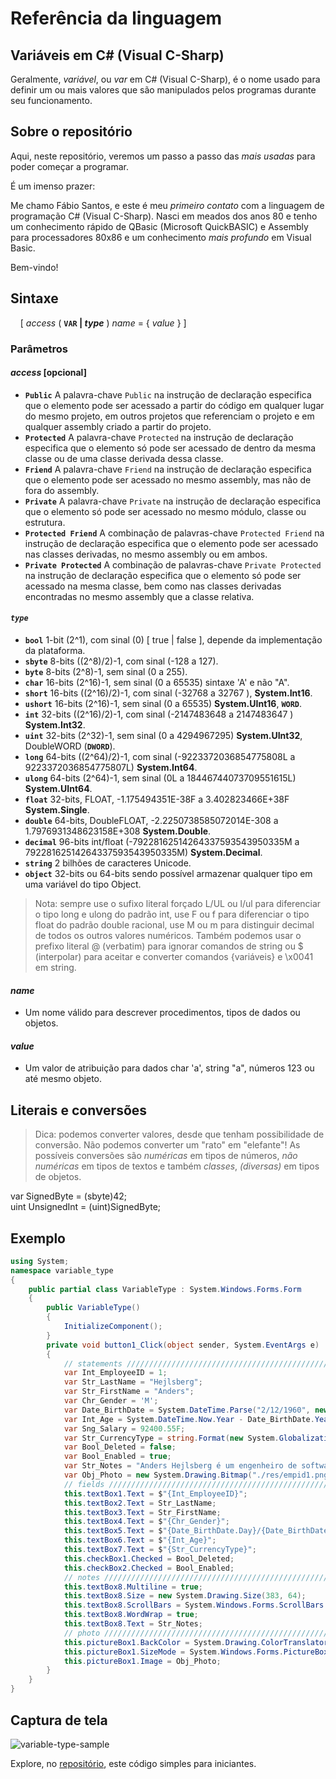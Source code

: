 # Referência da linguagem

## Variáveis em C# (Visual C-Sharp)

Geralmente, _variável_, ou _var_ em C# (Visual C-Sharp), é o nome usado para definir um ou mais valores que são manipulados pelos programas durante seu funcionamento.

## Sobre o repositório

Aqui, neste repositório, veremos um passo a passo das _mais usadas_ para poder começar a programar.

É um imenso prazer:

Me chamo Fábio Santos, e este é meu _primeiro contato_ com a linguagem de programação C# (Visual C-Sharp). Nasci em meados dos anos 80 e tenho um conhecimento rápido de QBasic (Microsoft QuickBASIC) e Assembly para processadores 80x86 e um conhecimento _mais profundo_ em Visual Basic.

Bem-vindo!

## Sintaxe

&nbsp;&nbsp;&nbsp;&nbsp;[ _access_ ( **`VAR` | _type_** ) _name_ = { _value_ } ]

### Parâmetros

#### _access_ [opcional]

   + **`Public`** A palavra-chave `Public` na instrução de declaração especifica que o elemento pode ser acessado a partir do código em qualquer lugar do mesmo projeto, em outros projetos que referenciam o projeto e em qualquer assembly criado a partir do projeto.
   + **`Protected`** A palavra-chave `Protected` na instrução de declaração especifica que o elemento só pode ser acessado de dentro da mesma classe ou de uma classe derivada dessa classe.
   + **`Friend`** A palavra-chave `Friend` na instrução de declaração especifica que o elemento pode ser acessado no mesmo assembly, mas não de fora do assembly.
   + **`Private`** A palavra-chave `Private` na instrução de declaração especifica que o elemento só pode ser acessado no mesmo módulo, classe ou estrutura.
   + **`Protected Friend`** A combinação de palavras-chave `Protected Friend` na instrução de declaração especifica que o elemento pode ser acessado nas classes derivadas, no mesmo assembly ou em ambos.
   + **`Private Protected`** A combinação de palavras-chave `Private Protected` na instrução de declaração especifica que o elemento só pode ser acessado na mesma classe, bem como nas classes derivadas encontradas no mesmo assembly que a classe relativa.

#### _`type`_

+ **`bool`** 1-bit  (2^1), com sinal (0) [ true | false ], depende da implementação da plataforma.
+ **`sbyte`** 8-bits ((2^8)/2)-1, com sinal (-128 a 127).
+ **`byte`** 8-bits (2^8)-1, sem sinal (0 a 255).
+ **`char`** 16-bits (2^16)-1, sem sinal (0 a 65535) sintaxe 'A' e não "A".
+ **`short`** 16-bits ((2^16)/2)-1, com sinal (-32768 a 32767 ), **System.Int16**.
+ **`ushort`** 16-bits (2^16)-1, sem sinal (0 a 65535) **System.UInt16**, **`WORD`**.
+ **`int`** 32-bits ((2^16)/2)-1, com sinal (-2147483648 a 2147483647 ) **System.Int32**.
+ **`uint`** 32-bits (2^32)-1, sem sinal (0 a 4294967295) **System.UInt32**, DoubleWORD (**`DWORD`**).
+ **`long`** 64-bits ((2^64)/2)-1, com sinal (-9223372036854775808L a 9223372036854775807L) **System.Int64**.
+ **`ulong`** 64-bits (2^64)-1, sem sinal (0L a 18446744073709551615L) **System.UInt64**.
+ **`float`** 32-bits, FLOAT, -1.175494351E-38F a 3.402823466E+38F **System.Single**.
+ **`double`** 64-bits, DoubleFLOAT, -2.2250738585072014E-308 a 1.7976931348623158E+308 **System.Double**.
+ **`decimal`** 96-bits  int/float (-79228162514264337593543950335M a 79228162514264337593543950335M) **System.Decimal**.
+ **`string`** 2 bilhões de caracteres Unicode.
+ **`object`** 32-bits ou 64-bits sendo possível armazenar qualquer tipo em uma variável do tipo Object.

> Nota: sempre use o sufixo literal forçado L/UL ou l/ul para diferenciar o tipo long e ulong do padrão int, use F ou f para diferenciar o tipo float do padrão double racional, use M ou m para distinguir decimal de todos os outros valores numéricos. Também podemos usar o prefixo literal @ (verbatim) para ignorar comandos de string ou $ (interpolar) para aceitar e converter  comandos {variáveis} e \x0041 em string.

#### _name_

+ Um nome válido para descrever procedimentos, tipos de dados ou objetos.

#### _value_

+ Um valor de atribuição para dados char 'a', string "a", números 123 ou até mesmo objeto.

## Literais e conversões

> Dica: podemos converter valores, desde que tenham possibilidade de conversão. Não podemos converter um "rato" em "elefante"! As possíveis conversões são _numéricas_ em tipos de números, _não numéricas_ em tipos de textos e também _classes_, _(diversas)_ em tipos de objetos.

var SignedByte = (sbyte)42;<br>
uint UnsignedInt = (uint)SignedByte;

## Exemplo
```cs
using System;
namespace variable_type
{
    public partial class VariableType : System.Windows.Forms.Form
    {
        public VariableType()
        {
            InitializeComponent();
        }
        private void button1_Click(object sender, System.EventArgs e)
        {
            // statements //////////////////////////////////////////////////////////////
            var Int_EmployeeID = 1;
            var Str_LastName = "Hejlsberg";
            var Str_FirstName = "Anders";
            var Chr_Gender = 'M';
            var Date_BirthDate = System.DateTime.Parse("2/12/1960", new System.Globalization.CultureInfo("pt-BR"));
            var Int_Age = System.DateTime.Now.Year - Date_BirthDate.Year; // metadados
            var Sng_Salary = 92400.55F;
            var Str_CurrencyType = string.Format(new System.Globalization.CultureInfo("pt-BR"), "{0:C}", Sng_Salary); // metadados
            var Bool_Deleted = false;
            var Bool_Enabled = true;
            var Str_Notes = "Anders Hejlsberg é um engenheiro de software dinamarquês que ganhou prestígio pelo desenvolvimento do Delphi e Turbo Pascal na Borland e a plataforma .NET após ter migrado para a Microsoft. Projetista Chefe da linguagem C#.";
            var Obj_Photo = new System.Drawing.Bitmap("./res/empid1.png", true);
            // fields //////////////////////////////////////////////////////////////////
            this.textBox1.Text = $"{Int_EmployeeID}";
            this.textBox2.Text = Str_LastName;
            this.textBox3.Text = Str_FirstName;
            this.textBox4.Text = $"{Chr_Gender}";
            this.textBox5.Text = $"{Date_BirthDate.Day}/{Date_BirthDate.Month}/{Date_BirthDate.Year}";
            this.textBox6.Text = $"{Int_Age}";
            this.textBox7.Text = $"{Str_CurrencyType}";
            this.checkBox1.Checked = Bool_Deleted;
            this.checkBox2.Checked = Bool_Enabled;
            // notes ///////////////////////////////////////////////////////////////////
            this.textBox8.Multiline = true;
            this.textBox8.Size = new System.Drawing.Size(383, 64);
            this.textBox8.ScrollBars = System.Windows.Forms.ScrollBars.Both;
            this.textBox8.WordWrap = true;
            this.textBox8.Text = Str_Notes;
            // photo ///////////////////////////////////////////////////////////////////
            this.pictureBox1.BackColor = System.Drawing.ColorTranslator.FromHtml("#000000");
            this.pictureBox1.SizeMode = System.Windows.Forms.PictureBoxSizeMode.Zoom;
            this.pictureBox1.Image = Obj_Photo;
        }
    }
}
```

## Captura de tela

![variable-type-sample](https://github.com/fabasapro/variable-type/blob/main/screenshot/variable-type.png)

Explore, no [repositório](https://github.com/fabasapro/variable-type/tree/main), este código simples para iniciantes.
